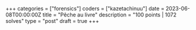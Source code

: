 +++
categories = ["forensics"]
coders = ["kazetachinuu"]
date = 2023-06-08T00:00:00Z
title = "Pêche au livre"
description = "100 points | 1072 solves"
type = "post"
draft = true
+++